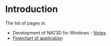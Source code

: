 # Introduction #

The list of pages is:

  * Development of NAT3D for Windows - [Notes](WinDevelNotes.md)
  * [Flowchart of application](NATTTFlowchart.md)